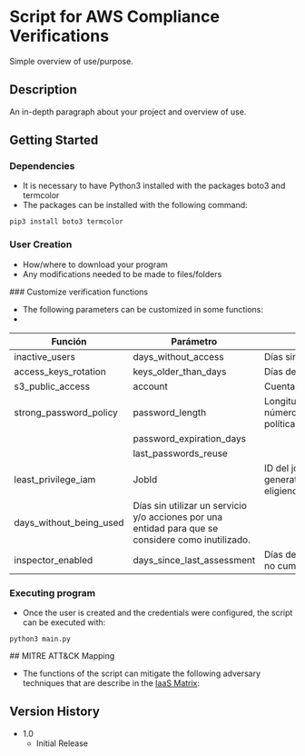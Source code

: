 # Script for AWS Compliance Verifications

Simple overview of use/purpose.

## Description

An in-depth paragraph about your project and overview of use.

## Getting Started

### Dependencies

* It is necessary to have Python3 installed with the packages boto3 and termcolor
* The packages can be installed with the following command:
```
pip3 install boto3 termcolor
```

### User Creation

* How/where to download your program
* Any modifications needed to be made to files/folders

### Customize verification functions

* The following parameters can be customized in some functions:
* 
| Función                 | Parámetro                                                                                          | Descripción                                                                                                                                                                                           |
|-------------------------|----------------------------------------------------------------------------------------------------|-------------------------------------------------------------------------------------------------------------------------------------------------------------------------------------------------------|
| inactive_users          | days_without_access                                                                                | Días sin acceder de un usuario para que se considere como inactivo.                                                                                                                                   |
| access_keys_rotation    | keys_older_than_days                                                                               | Días de antigüedad de las llaves de acceso para que se roten.                                                                                                                                         |
| s3_public_access        | account                                                                                            | Cuenta AWS donde se quiere verificar las políticas de acceso público de S3.                                                                                                                           |
| strong_password_policy  | password_length                                                                                    | Longitud mínima y máximo de días de expiración de las contraseñas, y el número de últimas contraseñas que no se pueden reutilizar, requerido en la política de contraseñas de la cuenta AWS.          |
|                         | password_expiration_days                                                                           |                                                                                                                                                                                                       |
|                         | last_passwords_reuse                                                                               |                                                                                                                                                                                                       |
| least_privilege_iam     | JobId                                                                                              | ID del job que el usuario ha generado previamente con la llamada de AWS generate_service_last_accessed_details(Arn=<entityArn>,Granularity='ACTION_LEVEL'), eligiendo la entidad que quiere analizar. |
| days_without_being_used | Días sin utilizar un servicio y/o acciones por una entidad para que se considere como inutilizado. |                                                                                                                                                                                                       |
| inspector_enabled       | days_since_last_assessment                                                                         | Días desde la última evaluación de Inspector para que se considere como no cumplido.                                                                                                                  |

### Executing program

* Once the user is created and the credentials were configured, the script can be executed with:
```
python3 main.py
```


## MITRE ATT&CK Mapping

* The functions of the script can mitigate the following adversary techniques that are describe in the [IaaS Matrix](https://attack.mitre.org/matrices/enterprise/cloud/iaas/):



## Version History

* 1.0
    * Initial Release
